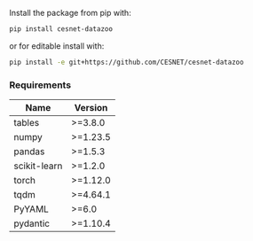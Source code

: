Install the package from pip with:

```bash
pip install cesnet-datazoo
```

or for editable install with:

```bash
pip install -e git+https://github.com/CESNET/cesnet-datazoo
```

### Requirements

| Name         | Version  |
|--------------|----------|
| tables       | >=3.8.0  |
| numpy        | >=1.23.5 |
| pandas       | >=1.5.3  | 
| scikit-learn | >=1.2.0  |
| torch        | >=1.12.0 |
| tqdm         | >=4.64.1 |
| PyYAML       | >=6.0    |
| pydantic     | >=1.10.4 |